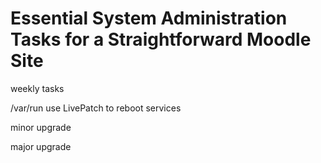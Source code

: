 

# Essential System Administration Tasks for a Straightforward Moodle Site


weekly tasks


/var/run
use LivePatch to reboot services


minor upgrade


major upgrade